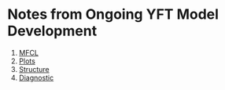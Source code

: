 # Notes from Ongoing YFT Model Development

1. [MFCL](mfcl.md)
2. [Plots](plots.md)
3. [Structure](structure.md)
4. [Diagnostic](diagnostic.md)
